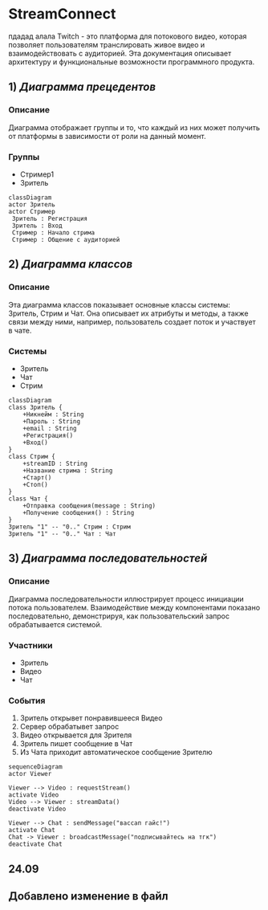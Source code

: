# StreamConnect #
пдадад
алала
Twitch - это платформа для потокового видео, которая позволяет пользователям транслировать живое видео и взаимодействовать с аудиторией. Эта документация описывает архитектуру и функциональные возможности программного продукта.
## 1) *Диаграмма прецедентов* ##
### Описание ###
Диаграмма отображает группы и то, что каждый из них может получить от платформы в зависимости от роли на данный момент. 
### Группы ###
- Стример1
- Зритель
```mermaid
classDiagram
actor Зритель
actor Стример
 Зритель : Регистрация
 Зритель : Вход
 Стример : Начало стрима
 Стример : Общение с аудиторией
```

## 2) *Диаграмма классов* ##
### Описание ###
Эта диаграмма классов показывает основные классы системы: Зритель, Стрим и Чат. Она описывает их атрибуты и методы, а также связи между ними, например, пользователь создает поток и участвует в чате.
### Системы ###
- Зритель
- Чат
- Стрим
```mermaid
classDiagram
class Зритель {
    +Никнейм : String
    +Пароль : String
    +email : String
    +Регистрация()
    +Вход()
}
class Стрим {
    +streamID : String
    +Название стрима : String
    +Старт()
    +Стоп()
}
class Чат {
    +Отправка сообщения(message : String)
    +Получение сообщения() : String
}
Зритель "1" -- "0.." Стрим : Стрим
Зритель "1" -- "0.." Чат : Чат
```

## 3) *Диаграмма последовательностей* ##
### Описание ###
Диаграмма последовательности иллюстрирует процесс инициации потока пользователем. Взаимодействие между компонентами показано последовательно, демонстрируя, как пользовательский запрос обрабатывается системой.
### Участники ###
- Зритель
- Видео
- Чат
### События ###
1. Зритель открывет понравившееся Видео
2. Сервер обрабатывет запрос
3. Видео открывается для Зрителя
4. Зритель пишет сообщение в Чат
5. Из Чата приходит автоматическое сообщение Зрителю
```mermaid
sequenceDiagram
actor Viewer

Viewer --> Video : requestStream()
activate Video
Video --> Viewer : streamData()
deactivate Video

Viewer --> Chat : sendMessage("вассап гайс!")
activate Chat
Chat -> Viewer : broadcastMessage("подписывайтесь на тгк")
deactivate Chat
```

## 24.09
## Добавлено изменение в файл
